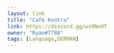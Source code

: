 ```yaml
---
layout: link
title: "Café Kontra"
link: https://discord.gg/wz9NxHT
owner: "Ryan#7788"
tags: [Language,GERMAN]
---
```

